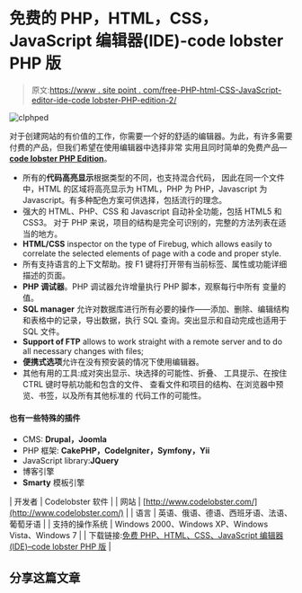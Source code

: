 # 免费的 PHP，HTML，CSS，JavaScript 编辑器(IDE)-code lobster PHP 版

> 原文:[https://www . site point . com/free-PHP-html-CSS-JavaScript-editor-ide-code lobster-PHP-edition-2/](https://www.sitepoint.com/free-php-html-css-javascript-editor-ide-codelobster-php-edition-2/)

![clphped](../Images/f07be8e3934cf75db8a40a6dffa9efc6.png "clphped")

对于创建网站的有价值的工作，你需要一个好的舒适的编辑器。为此，有许多需要付费的产品，但我们希望在使用编辑器中选择非常
实用且同时简单的免费产品—**[code lobster PHP Edition](http://www.codelobster.com/)**。

*   所有的**代码高亮显示**根据类型的不同，也支持混合代码，
    因此在同一个文件中，HTML 的区域将高亮显示为 HTML，PHP 为 PHP，Javascript 为 Javascript。有多种配色方案可供选择，包括流行的理念。
*   强大的 HTML、PHP、CSS 和 Javascript 自动补全功能，包括 HTML5 和 CSS3。
    对于 PHP 来说，项目的结构是完全可识别的，完整的方法列表在适当的地方。
*   **HTML/CSS** inspector on the type of Firebug, which allows easily to correlate the selected elements of
    page with a code and proper style.
*   所有支持语言的上下文帮助。按 F1 键将打开带有当前标签、属性或功能详细描述的页面。
*   **PHP 调试器**。PHP 调试器允许增量执行 PHP 脚本，观察每行中所有
    变量的值。
*   **SQL manager** 允许对数据库进行所有必要的操作——添加、删除、编辑结构
    和表格中的记录，导出数据，执行 SQL 查询。突出显示和自动完成也适用于 SQL 文件。
*   **Support of FTP** allows to work straight with a remote server and to do all necessary changes with files;
*   **便携式选项**允许在没有预安装的情况下使用编辑器。
*   其他有用的工具:成对突出显示、块选择的可能性、折叠、
    工具提示、在按住 CTRL 键时导航功能和包含的文件、
    查看文件和项目的结构、在浏览器中预览、书签，以及所有其他标准的
    代码工作的可能性。

#### 也有一些特殊的插件

*   CMS: **Drupal，Joomla**
*   PHP 框架: **CakePHP，CodeIgniter，Symfony，Yii**
*   JavaScript library:**JQuery**
*   博客引擎
*   **Smarty** 模板引擎

| 开发者 | Codelobster 软件 |
| 网站 | [http://www.codelobster.com/](http://www.codelobster.com/) |
| 语言 | 英语、俄语、德语、西班牙语、法语、葡萄牙语 |
| 支持的操作系统 | Windows 2000、Windows XP、Windows Vista、Windows 7 |
| 下载链接:[免费 PHP、HTML、CSS、JavaScript 编辑器(IDE)–code lobster PHP 版](http://www.codelobster.com/download/) |

## 分享这篇文章